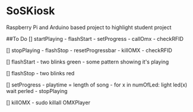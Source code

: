 # SoSKiosk
Raspberry Pi and Arduino based project to highlight student project

##To Do
[] startPlaying
    - flashStart
    - setProgress
    - callOmx
    - checkRFID

[] stopPlaying
    - flashStop
    - resetProgressbar
    - killOMX
    - checkRFID

[] flashStart
    - two blinks green
    - some pattern showing it's playing

[] flashStop
    - two blinks red

[] setProgress
    - playtime = length of song
    - for x in numOfLed: light led(x)
        wait perled
    - stopPlaying

[] killOMX
    - sudo killall OMXPlayer

